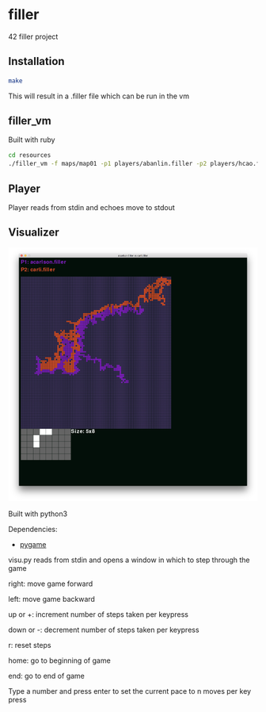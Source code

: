 # filler

42 filler project

## Installation

```bash
make
```

This will result in a .filler file which can be run in the vm

## filler_vm

Built with ruby

```bash
cd resources
./filler_vm -f maps/map01 -p1 players/abanlin.filler -p2 players/hcao.filler
```

## Player

Player reads from stdin and echoes move to stdout

## Visualizer

![visualizer screenshot](assets/visu_screenshot.png)

Built with python3

Dependencies:
* [pygame](https://www.pygame.org/news)

visu.py reads from stdin and opens a window in which to step through the game

right: move game forward

left: move game backward

up or +: increment number of steps taken per keypress

down or -: decrement number of steps taken per keypress

r: reset steps

home: go to beginning of game

end: go to end of game

Type a number and press enter to set the current pace to n moves per key press
